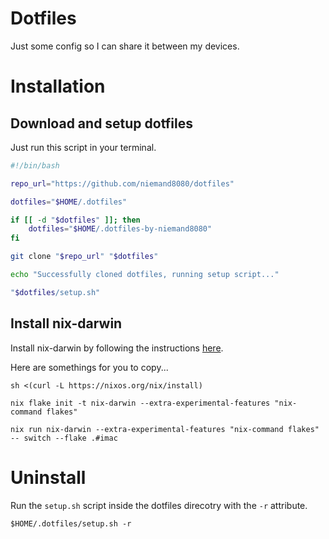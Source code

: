 # Dotfiles

Just some config so I can share it between my devices. 

# Installation

## Download and setup dotfiles

Just run this script in your terminal.

```bash
#!/bin/bash

repo_url="https://github.com/niemand8080/dotfiles"

dotfiles="$HOME/.dotfiles"

if [[ -d "$dotfiles" ]]; then
    dotfiles="$HOME/.dotfiles-by-niemand8080"
fi

git clone "$repo_url" "$dotfiles" 

echo "Successfully cloned dotfiles, running setup script..."

"$dotfiles/setup.sh"
```

## Install nix-darwin

Install nix-darwin by following the instructions [here](https://www.youtube.com/watch?v=Z8BL8mdzWHI&t=282s).

Here are somethings for you to copy...

```shell
sh <(curl -L https://nixos.org/nix/install)
```

```shell
nix flake init -t nix-darwin --extra-experimental-features "nix-command flakes"
```

```shell
nix run nix-darwin --extra-experimental-features "nix-command flakes" -- switch --flake .#imac
```

# Uninstall

Run the `setup.sh` script inside the dotfiles direcotry with the `-r` attribute.

```shell
$HOME/.dotfiles/setup.sh -r
```
